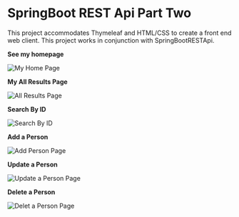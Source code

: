 # **SpringBoot REST Api Part Two**

This project accommodates Thymeleaf and HTML/CSS to create a front end web client. This project works in conjunction with SpringBootRESTApi.

**See my homepage**

![My Home Page](https://imgur.com/ARuTZFc.jpeg)

**My All Results Page**

![All Results Page](https://imgur.com/erHSi8V.jpeg)

**Search By ID**

![Search By ID](https://imgur.com/4EZYSDR.jpeg)

**Add a Person**

![Add Person Page](https://imgur.com/XXeBgkZ.jpeg)

**Update a Person**

![Update a Person Page](https://imgur.com/wktsh9B.jpeg)

**Delete a Person**

![Delet a Person Page](https://imgur.com/hEu6Mzk.jpeg)
